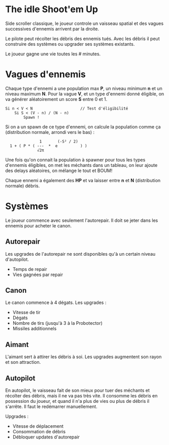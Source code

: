 The idle Shoot'em Up
====================

Side scroller classique, le joueur controle un vaisseau spatial et des vagues successives d'ennemis arrivent par la droite.

Le pilote peut récolter les débris des ennemis tués. Avec les débris il peut construire des systèmes ou upgrader ses systèmes existants.

Le joueur gagne une vie toutes les # minutes.

# Vagues d'ennemis

Chaque type d'ennemi a une population max **P**, un niveau minimum **n** et un niveau maximum **N**. Pour la vague **V**, et un type d'ennemi donné éligible, on va générer aléatoirement un score **S** entre 0 et 1.

````
Si n < V < N                     // Test d'éligibilité
    Si S < (V - n) / (N - n)
        Spawn !
````

Si on a un spawn de ce type d'ennemi, on calcule la population comme ça (distribution normale, arrondi vers le bas) :

````
               1       (-S² / 2)
  1 + ( P * ( ---  *  e          ) )
              √2π
````

Une fois qu'on connait la population à spawner pour tous les types d'ennemis éligibles, on met les méchants dans un tableau, on leur ajoute des delays aléatoires, on mélange le tout et BOUM!

Chaque ennemi a également des **HP** et va laisser entre **n** et **N** (distribution normale) débris.

# Systèmes

Le joueur commence avec seulement l'autorepair. Il doit se jeter dans les ennemis pour acheter le canon.

## Autorepair

Les upgrades de l'autorepair ne sont disponibles qu'à un certain niveau d'autopilot.
- Temps de repair
- Vies gagnées par repair

## Canon

Le canon commence à 4 dégats. Les upgrades :
- Vitesse de tir
- Dégats
- Nombre de tirs (jusqu'à 3 à la Probotector)
- Missiles additionnels

## Aimant

L'aimant sert à attirer les débris à soi. Les upgrades augmentent son rayon et son attraction.

## Autopilot

En autopilot, le vaisseau fait de son mieux pour tuer des méchants et récolter des débris, mais il ne va pas très vite. Il consomme les débris en possession du joueur, et quand il n'a plus de vies ou plus de débris il s'arrête. Il faut le redémarrer manuellement.

Upgrades :
- Vitesse de déplacement
- Consommation de débris
- Débloquer updates d'autorepair




